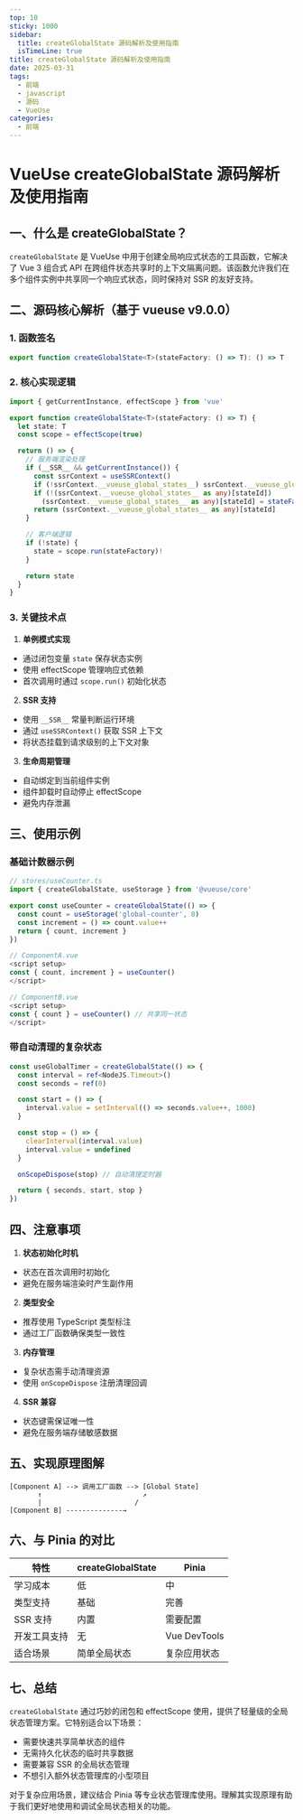 ```yaml
---
top: 10
sticky: 1000
sidebar:
  title: createGlobalState 源码解析及使用指南
  isTimeLine: true
title: createGlobalState 源码解析及使用指南
date: 2025-03-31
tags:
  - 前端
  - javascript
  - 源码
  - VueUse
categories:
  - 前端
---
```


<!--
 * @Description:
 * @Author: zhengfei.tan
 * @Date: 2025-03-31 22:38:11
 * @FilePath: \VitePress\docs\VueuseSource\createGlobalState 源码解析及使用指南.md
-->

# VueUse createGlobalState 源码解析及使用指南

## 一、什么是 createGlobalState？

`createGlobalState` 是 VueUse 中用于创建全局响应式状态的工具函数，它解决了 Vue 3 组合式 API 在跨组件状态共享时的上下文隔离问题。该函数允许我们在多个组件实例中共享同一个响应式状态，同时保持对 SSR 的友好支持。

## 二、源码核心解析（基于 vueuse v9.0.0）

### 1. 函数签名

```typescript
export function createGlobalState<T>(stateFactory: () => T): () => T
```

### 2. 核心实现逻辑

```typescript
import { getCurrentInstance, effectScope } from 'vue'

export function createGlobalState<T>(stateFactory: () => T) {
  let state: T
  const scope = effectScope(true)

  return () => {
    // 服务端渲染处理
    if (__SSR__ && getCurrentInstance()) {
      const ssrContext = useSSRContext()
      if (!ssrContext.__vueuse_global_states__) ssrContext.__vueuse_global_states__ = {}
      if (!(ssrContext.__vueuse_global_states__ as any)[stateId])
        (ssrContext.__vueuse_global_states__ as any)[stateId] = stateFactory()
      return (ssrContext.__vueuse_global_states__ as any)[stateId]
    }

    // 客户端逻辑
    if (!state) {
      state = scope.run(stateFactory)!
    }

    return state
  }
}
```

### 3. 关键技术点

1. **单例模式实现**

- 通过闭包变量 `state` 保存状态实例
- 使用 effectScope 管理响应式依赖
- 首次调用时通过 `scope.run()` 初始化状态

2. **SSR 支持**

- 使用 `__SSR__` 常量判断运行环境
- 通过 `useSSRContext()` 获取 SSR 上下文
- 将状态挂载到请求级别的上下文对象

3. **生命周期管理**

- 自动绑定到当前组件实例
- 组件卸载时自动停止 effectScope
- 避免内存泄漏

## 三、使用示例

### 基础计数器示例

```typescript
// stores/useCounter.ts
import { createGlobalState, useStorage } from '@vueuse/core'

export const useCounter = createGlobalState(() => {
  const count = useStorage('global-counter', 0)
  const increment = () => count.value++
  return { count, increment }
})

// ComponentA.vue
<script setup>
const { count, increment } = useCounter()
</script>

// ComponentB.vue
<script setup>
const { count } = useCounter() // 共享同一状态
</script>
```

### 带自动清理的复杂状态

```typescript
const useGlobalTimer = createGlobalState(() => {
  const interval = ref<NodeJS.Timeout>()
  const seconds = ref(0)

  const start = () => {
    interval.value = setInterval(() => seconds.value++, 1000)
  }

  const stop = () => {
    clearInterval(interval.value)
    interval.value = undefined
  }

  onScopeDispose(stop) // 自动清理定时器

  return { seconds, start, stop }
})
```

## 四、注意事项

1. **状态初始化时机**

- 状态在首次调用时初始化
- 避免在服务端渲染时产生副作用

2. **类型安全**

- 推荐使用 TypeScript 类型标注
- 通过工厂函数确保类型一致性

3. **内存管理**

- 复杂状态需手动清理资源
- 使用 `onScopeDispose` 注册清理回调

4. **SSR 兼容**

- 状态键需保证唯一性
- 避免在服务端存储敏感数据

## 五、实现原理图解

```
[Component A] --> 调用工厂函数 --> [Global State]
       ↑                         ↗
       |                       /
[Component B] --------------→
```

## 六、与 Pinia 的对比

| 特性         | createGlobalState | Pinia        |
| ------------ | ----------------- | ------------ |
| 学习成本     | 低                | 中           |
| 类型支持     | 基础              | 完善         |
| SSR 支持     | 内置              | 需要配置     |
| 开发工具支持 | 无                | Vue DevTools |
| 适合场景     | 简单全局状态      | 复杂应用状态 |

## 七、总结

`createGlobalState` 通过巧妙的闭包和 effectScope 使用，提供了轻量级的全局状态管理方案。它特别适合以下场景：

- 需要快速共享简单状态的组件
- 无需持久化状态的临时共享数据
- 需要兼容 SSR 的全局状态管理
- 不想引入额外状态管理库的小型项目

对于复杂应用场景，建议结合 Pinia 等专业状态管理库使用。理解其实现原理有助于我们更好地使用和调试全局状态相关的功能。
